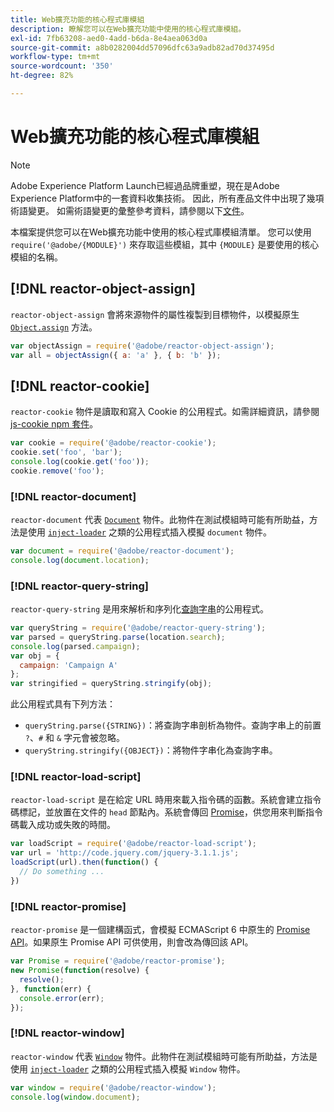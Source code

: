 ```yaml
---
title: Web擴充功能的核心程式庫模組
description: 瞭解您可以在Web擴充功能中使用的核心程式庫模組。
exl-id: 7fb63208-aed0-4add-b6da-8e4aea063d0a
source-git-commit: a8b0282004dd57096dfc63a9adb82ad70d37495d
workflow-type: tm+mt
source-wordcount: '350'
ht-degree: 82%

---
```


# Web擴充功能的核心程式庫模組

>[!NOTE]
>
>Adobe Experience Platform Launch已經過品牌重塑，現在是Adobe Experience Platform中的一套資料收集技術。 因此，所有產品文件中出現了幾項術語變更。 如需術語變更的彙整參考資料，請參閱以下[文件](../../term-updates.md)。

本檔案提供您可以在Web擴充功能中使用的核心程式庫模組清單。 您可以使用 `require('@adobe/{MODULE}')` 來存取這些模組，其中 `{MODULE}` 是要使用的核心模組的名稱。

## [!DNL reactor-object-assign]

`reactor-object-assign` 會將來源物件的屬性複製到目標物件，以模擬原生 [`Object.assign`](https://developer.mozilla.org/zh-TW/docs/Web/JavaScript/Reference/Global_Objects/Object/assign) 方法。

```javascript
var objectAssign = require('@adobe/reactor-object-assign');
var all = objectAssign({ a: 'a' }, { b: 'b' });
```

## [!DNL reactor-cookie]

`reactor-cookie` 物件是讀取和寫入 Cookie 的公用程式。如需詳細資訊，請參閱 [js-cookie npm 套件](https://www.npmjs.com/package/js-cookie)。

```javascript
var cookie = require('@adobe/reactor-cookie');
cookie.set('foo', 'bar');
console.log(cookie.get('foo'));
cookie.remove('foo');
```

### [!DNL reactor-document]

`reactor-document` 代表 [`Document`](https://developer.mozilla.org/zh-TW/docs/Web/API/Document) 物件。此物件在測試模組時可能有所助益，方法是使用 [`inject-loader`](https://www.npmjs.com/package/inject-loader) 之類的公用程式插入模擬 `document` 物件。

```javascript
var document = require('@adobe/reactor-document');
console.log(document.location);
```

### [!DNL reactor-query-string]

`reactor-query-string` 是用來解析和序列化[查詢字串](https://developer.mozilla.org/en-US/docs/Web/API/HTMLHyperlinkElementUtils/search)的公用程式。

```javascript
var queryString = require('@adobe/reactor-query-string');
var parsed = queryString.parse(location.search);
console.log(parsed.campaign);
var obj = {
  campaign: 'Campaign A'
};
var stringified = queryString.stringify(obj);
```

此公用程式具有下列方法：

* `queryString.parse({STRING})`：將查詢字串剖析為物件。查詢字串上的前置 `?`、`#` 和 `&` 字元會被忽略。
* `queryString.stringify({OBJECT})`：將物件字串化為查詢字串。

### [!DNL reactor-load-script]

`reactor-load-script` 是在給定 URL 時用來載入指令碼的函數。系統會建立指令碼標記，並放置在文件的 `head` 節點內。系統會傳回 [Promise](https://developer.mozilla.org/zh-TW/docs/Web/JavaScript/Reference/Global_Objects/Promise)，供您用來判斷指令碼載入成功或失敗的時間。

```javascript
var loadScript = require('@adobe/reactor-load-script');
var url = 'http://code.jquery.com/jquery-3.1.1.js';
loadScript(url).then(function() {
  // Do something ...
})
```

### [!DNL reactor-promise]

`reactor-promise` 是一個建構函式，會模擬 ECMAScript 6 中原生的 [Promise API](https://developer.mozilla.org/zh-TW/docs/Web/JavaScript/Reference/Global_Objects/Promise)。如果原生 Promise API 可供使用，則會改為傳回該 API。

```javascript
var Promise = require('@adobe/reactor-promise');
new Promise(function(resolve) {
  resolve();
}, function(err) {
  console.error(err);
});
```

### [!DNL reactor-window]

`reactor-window` 代表 [`Window`](https://developer.mozilla.org/zh-TW/docs/Web/API/Window) 物件。此物件在測試模組時可能有所助益，方法是使用 [`inject-loader`](https://www.npmjs.com/package/inject-loader) 之類的公用程式插入模擬 `Window` 物件。

```javascript
var window = require('@adobe/reactor-window');
console.log(window.document);
```
